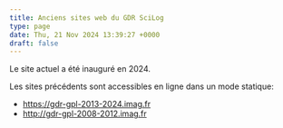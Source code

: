```yaml
---
title: Anciens sites web du GDR SciLog
type: page
date: Thu, 21 Nov 2024 13:39:27 +0000
draft: false
---
```


Le site actuel a été inauguré en 2024.

Les sites précédents sont accessibles en ligne dans un mode statique:

  * <https://gdr-gpl-2013-2024.imag.fr>
  * <http://gdr-gpl-2008-2012.imag.fr>



